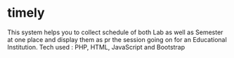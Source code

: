 # timely

 This system helps you to collect schedule of both Lab as well as Semester at one place and display them as pr the session going on for an Educational Institution.
 Tech used : PHP, HTML, JavaScript and Bootstrap 
